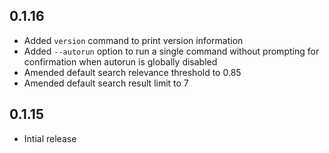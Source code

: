 ## 0.1.16

- Added `version` command to print version information
- Added `--autorun` option to run a single command without prompting for confirmation when autorun is globally disabled
- Amended default search relevance threshold to 0.85
- Amended default search result limit to 7

## 0.1.15

- Intial release